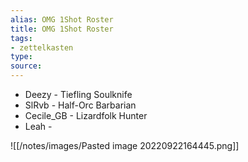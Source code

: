 ```yaml
---
alias: OMG 1Shot Roster
title: OMG 1Shot Roster
tags:
- zettelkasten
type:
source: 
---
```

- Deezy - Tiefling Soulknife 
- SlRvb - Half-Orc Barbarian
- Cecile_GB - Lizardfolk Hunter
- Leah - 

![[/notes/images/Pasted image 20220922164445.png]]